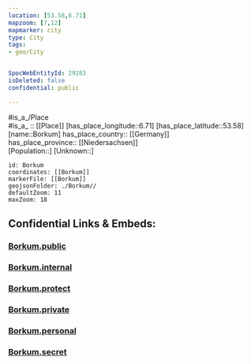 ```yaml
---
location: [53.58,6.71] 
mapzoom: [7,12] 
mapmarker: city 
type: City
tags:
- geo/City


SpocWebEntityId: 29283
isDeleted: false
confidential: public

---
```

#is_a_/Place  
#is_a_ :: [[Place]] 
[has_place_longitude::6.71] 
[has_place_latitude::53.58] 
[name::Borkum] 
has_place_country:: [[Germany]]  
has_place_province:: [[Niedersachsen]]  
[Population::] 
[Unknown::] 


```leaflet
id: Borkum
coordinates: [[Borkum]] 
markerFile: [[Borkum]] 
geojsonFolder: ./Borkum//
defaultZoom: 11 
maxZoom: 18
```


## Confidential Links & Embeds: 

### [Borkum.public](/_public/\Earth\Continent\Europe\Europe~Central\Germany\Germany~West\Niedersachsen\counties~Niedersachsen\Leer\cities~LeerBorkum.public.md) 

### [Borkum.internal](/_internal/\Earth\Continent\Europe\Europe~Central\Germany\Germany~West\Niedersachsen\counties~Niedersachsen\Leer\cities~LeerBorkum.internal.md) 

### [Borkum.protect](/_protect/\Earth\Continent\Europe\Europe~Central\Germany\Germany~West\Niedersachsen\counties~Niedersachsen\Leer\cities~LeerBorkum.protect.md) 

### [Borkum.private](/_private/\Earth\Continent\Europe\Europe~Central\Germany\Germany~West\Niedersachsen\counties~Niedersachsen\Leer\cities~LeerBorkum.private.md) 

### [Borkum.personal](/_personal/\Earth\Continent\Europe\Europe~Central\Germany\Germany~West\Niedersachsen\counties~Niedersachsen\Leer\cities~LeerBorkum.personal.md) 

### [Borkum.secret](/_secret/\Earth\Continent\Europe\Europe~Central\Germany\Germany~West\Niedersachsen\counties~Niedersachsen\Leer\cities~LeerBorkum.secret.md)

